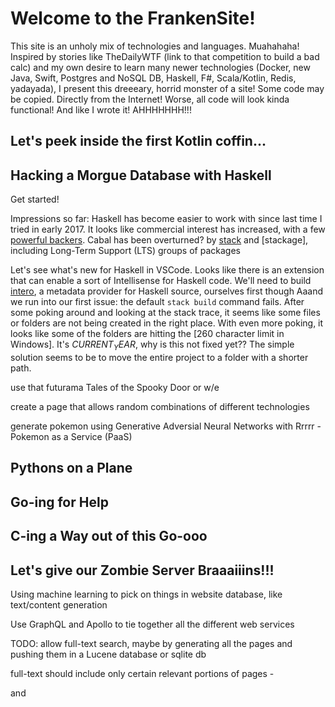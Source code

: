 # Welcome to the FrankenSite!

This site is an unholy mix of technologies and languages. Muahahaha! Inspired by stories like TheDailyWTF (link to that competition to build a bad calc) and my own desire to learn many newer technologies (Docker, new Java, Swift, Postgres and NoSQL DB, Haskell, F#, Scala/Kotlin, Redis, yadayada), I present this dreeeary, horrid monster of a site! Some code may be copied. Directly from the Internet! 
Worse, all code will look kinda functional! And like I wrote it! AHHHHHHH!!!

## Let's peek inside the first Kotlin coffin...

## Hacking a Morgue Database with Haskell

Get started!

Impressions so far: Haskell has become easier to work with since last time I tried in early 2017. It looks like commercial interest has increased, with a few [powerful backers](https://www.fpcomplete.com/). Cabal has been overturned? by [stack](https://docs.haskellstack.org/en/stable/README/) and [stackage], including Long-Term Support (LTS) groups of packages

Let's see what's new for Haskell in VSCode. Looks like there is an extension that can enable a sort of Intellisense for Haskell code. We'll need to build [intero](), a metadata provider for Haskell source, ourselves first though
Aaand we run into our first issue: the default `stack build` command fails. After some poking around and looking at the stack trace, it seems like some files or folders are not being created in the right place. With even more poking, it looks like some of the folders are hitting the [260 character limit in Windows]. It's $CURRENT_YEAR$, why is this not fixed yet?? The simple solution seems to be to move the entire project to a folder with a shorter path.

use that futurama Tales of the Spooky Door or w/e

create a page that allows random combinations of different technologies

generate pokemon using Generative Adversial Neural Networks with Rrrrr - Pokemon as a Service (PaaS)

## Pythons on a Plane

## Go-ing for Help

## C-ing a Way out of this Go-ooo

## Let's give our Zombie Server Braaaiiins!!!
Using machine learning to pick on things in website database, like text/content generation

Use GraphQL and Apollo to tie together all the different web services

TODO: allow full-text search, maybe by generating all the pages and pushing them in a Lucene database or sqlite db

full-text should include only certain relevant portions of pages - <p> and <title> and whatnot
add clustering to allow for generation of tags

Articles should include timestamp, probably need an Article datatype, with a function to produce a page

add 'sample API' - for job search stuff

Hire Me! = Resume

Adventures in the Land of Polyglottony - a series of articles with implementations of web servers in different languages - the servers can also dish up something that is algorithmically interesting, like AI algorithms
a whole series, have testing and set-up scripts as well - include anthropomorphisms for each language as an introduction - Cobol, a dinosaur's dinosaur
curated links instead

an article about the seeming immune response developers seem to have to SQL within their codebases. How SQL, a declarative DSL, is replaced all too quickly with imperative bug-ridden solutions. The many instances where devs spent considerable time implementing different ways to not have to write small amounts of SQL. Entity framework, 